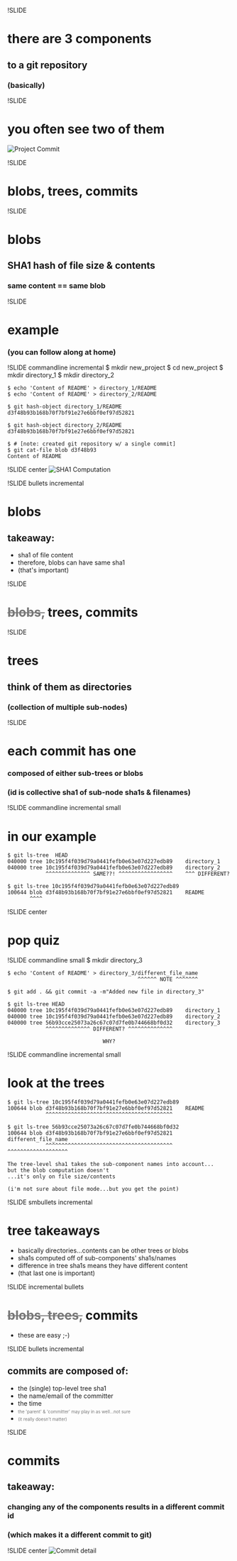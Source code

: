 !SLIDE
# there are 3 components
## to a git repository
### (basically)

!SLIDE
# you often see two of them
![Project Commit](github_commit.jpg)

!SLIDE
# blobs, trees, commits

!SLIDE
# blobs
## SHA1 hash of file size & contents
### same content == same blob

!SLIDE
# example
### (you can follow along at home)

!SLIDE commandline incremental
    $ mkdir new_project
    $ cd new_project
    $ mkdir directory_1
    $ mkdir directory_2

    $ echo 'Content of README' > directory_1/README
    $ echo 'Content of README' > directory_2/README

    $ git hash-object directory_1/README
    d3f48b93b168b70f7bf91e27e6bbf0ef97d52821

    $ git hash-object directory_2/README
    d3f48b93b168b70f7bf91e27e6bbf0ef97d52821

    $ # [note: created git repository w/ a single commit]
    $ git cat-file blob d3f48b93
    Content of README

!SLIDE center
![SHA1 Computation](sha1s.png)

!SLIDE bullets incremental
# blobs
## takeaway:
* sha1 of file content
* therefore, blobs can have same sha1
* (that's important)


!SLIDE
# <span style="color: #777; text-decoration: line-through;">blobs,</span> trees, commits


!SLIDE
# trees
## think of them as directories
### (collection of multiple sub-nodes)

!SLIDE
# each commit has one
### composed of either sub-trees or blobs
### (id is collective sha1 of sub-node sha1s & filenames)

!SLIDE commandline incremental small
# in our example
    $ git ls-tree  HEAD
    040000 tree 10c195f4f039d79a0441fefb0e63e07d227edb89    directory_1
    040000 tree 10c195f4f039d79a0441fefb0e63e07d227edb89    directory_2
                ^^^^^^^^^^^^^^ SAME??! ^^^^^^^^^^^^^^^^^    ^^^ DIFFERENT?

    $ git ls-tree 10c195f4f039d79a0441fefb0e63e07d227edb89
    100644 blob d3f48b93b168b70f7bf91e27e6bbf0ef97d52821    README
           ^^^^

!SLIDE center
# pop quiz

!SLIDE commandline small
    $ mkdir directory_3

    $ echo 'Content of README' > directory_3/different_file_name
                                             ^^^^^^ NOTE ^^^^^^^

    $ git add . && git commit -a -m"Added new file in directory_3"

    $ git ls-tree HEAD
    040000 tree 10c195f4f039d79a0441fefb0e63e07d227edb89    directory_1
    040000 tree 10c195f4f039d79a0441fefb0e63e07d227edb89    directory_2
    040000 tree 56b93cce25073a26c67c07d7fe0b744668bf0d32    directory_3
                ^^^^^^^^^^^^^^ DIFFERENT? ^^^^^^^^^^^^^^

                                  WHY?

!SLIDE commandline incremental small
# look at the trees
    $ git ls-tree 10c195f4f039d79a0441fefb0e63e07d227edb89
    100644 blob d3f48b93b168b70f7bf91e27e6bbf0ef97d52821    README
                ^^^^^^^^^^^^^^^^^^^^^^^^^^^^^^^^^^^^^^^^

    $ git ls-tree 56b93cce25073a26c67c07d7fe0b744668bf0d32
    100644 blob d3f48b93b168b70f7bf91e27e6bbf0ef97d52821    different_file_name
                ^^^^^^^^^^^^^^^^^^^^^^^^^^^^^^^^^^^^^^^^    ^^^^^^^^^^^^^^^^^^^

    The tree-level sha1 takes the sub-component names into account...
    but the blob computation doesn't
    ...it's only on file size/contents

    (i'm not sure about file mode...but you get the point)

!SLIDE smbullets incremental
# tree takeaways
* basically directories...contents can be other trees or blobs
* sha1s computed off of sub-components' sha1s/names
* difference in tree sha1s means they have different content
* (that last one is important)

!SLIDE incremental bullets
# <span style="color: #777; text-decoration: line-through;">blobs, trees,</span> commits
* these are easy ;-)

!SLIDE bullets incremental
## commits are composed of:
* the (single) top-level tree sha1
* the name/email of the committer
* the time
* <span style="color: #777; font-size: 0.7em;">the 'parent' & 'committer' may play in as well...not sure</span>
* <span style="color: #777; font-size: 0.7em;">(it really doesn't matter)</span>

!SLIDE 
# commits
## takeaway:
### changing any of the components results in a different commit id
### (which makes it a different commit to git)

!SLIDE center
![Commit detail](commit_detail_visual.png)
